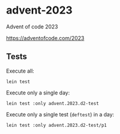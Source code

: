 # advent-2023

Advent of code 2023

https://adventofcode.com/2023



## Tests
 Execute all:
 ```
 lein test
 ```

 Execute only a single day:
 ```
 lein test :only advent.2023.d2-test
 ```

 Execute only a single test (`deftest`) in a day:
 ```
 lein test :only advent.2023.d2-test/p1
 ```